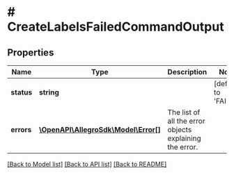 # # CreateLabelsFailedCommandOutput

## Properties

Name | Type | Description | Notes
------------ | ------------- | ------------- | -------------
**status** | **string** |  | [default to 'FAILED']
**errors** | [**\OpenAPI\AllegroSdk\Model\Error[]**](Error.md) | The list of all the error objects explaining the error. |

[[Back to Model list]](../../README.md#models) [[Back to API list]](../../README.md#endpoints) [[Back to README]](../../README.md)
